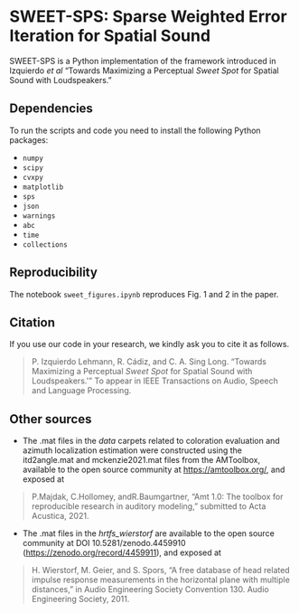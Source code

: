 # SWEET-SPS: Sparse Weighted Error Iteration for Spatial Sound

SWEET-SPS is a Python implementation of the framework introduced in Izquierdo *et al* “Towards Maximizing a Perceptual *Sweet Spot* for Spatial Sound with Loudspeakers.” 

## Dependencies

To run the scripts and code you need to install the following Python packages:

- `numpy`
- `scipy`
- `cvxpy`
- `matplotlib`
- `sps`
- `json`
- `warnings`
- `abc`
- `time`
- `collections`

## Reproducibility

The notebook `sweet_figures.ipynb` reproduces Fig. 1 and 2 in the paper. 

## Citation

If you use our code in your research, we kindly ask you to cite it as follows.

> P. Izquierdo Lehmann, R. Cádiz, and C. A. Sing Long. “Towards Maximizing a Perceptual *Sweet Spot* for Spatial Sound with Loudspeakers.'” To appear in IEEE Transactions on Audio, Speech and Language Processing.

## Other sources

- The .mat files in the *data* carpets related to coloration evaluation and azimuth localization estimation were constructed using the itd2angle.mat and mckenzie2021.mat files from the AMToolbox, available to the open source community at https://amtoolbox.org/, and exposed at

> P.Majdak, C.Hollomey, andR.Baumgartner, “Amt 1.0: The toolbox for reproducible research in auditory modeling,” submitted to Acta Acustica, 2021.

- The .mat files in the *hrtfs_wierstorf* are available to the open source community at DOI 10.5281/zenodo.4459910 (https://zenodo.org/record/4459911), and exposed at

> H. Wierstorf, M. Geier, and S. Spors, “A free database of head related impulse response measurements in the horizontal plane with multiple distances,” in Audio Engineering Society Convention 130. Audio Engineering Society, 2011.

